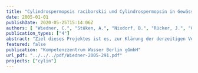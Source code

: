 ```yaml
---
title: "Cylindrospermopsis raciborskii und Cylindrospermopsin in Gewässern der Berliner Region Vorkommen, Ursachen, Auswirkungen"
date: 2005-01-01
publishDate: 2020-05-25T15:14:06Z
authors: [ "Wiedner, C.", "Stüken, A.", "Nixdorf, B.", "Rücker, J.", "Chorus, I.", "Fastner, J.", "Preußel, K." ]
publication_types: ["4"]
abstract: "Ziel dieses Projektes ist es, zur Klärung der derzeitigen Verbreitung und Variabilität des toxischen Cyanobakteriums C. raciborskii und des Toxins Cylindrospermopsin (CYN) in Gewässern der Berliner Region beizutragen und eine Grundlage zu schaffen, auf welcher deren weitere Entwicklung und das damit verbundene Risiko für Mensch und Umwelt abgeschätzt werden kann. Die Verbreitung von C. raciborskii und CYN wurde in einem Pre-Screening Programm im Sommer 2004 untersucht. Für 142 Gewässer, die sich hinsichtlich Morphometrie, Trophie und Mixistypus unterscheiden, wurde die Zusammensetzung der Cyanobakterien einmalig qualitativ und semi-quantitativ analysiert sowie der CYN Gehalt des Sestons ermittelt. C. raciborskii wurde in 27,5 % der 142 untersuchten Gewässer nachgewiesen. Ihre relative Häufigkeit wurde überwiegend als vereinzelt (21,1 %) oder häufig (6,3 %) eingeschätzt. Massenentwicklungen der Art traten zum Zeitpunkt der Untersuchung nicht auf. Als typisches Habitat für C. raciborskii wurden flache eutrophe Gewässer mit niedriger Sichttiefe, und geringen Zeu/Zmix Verhältnissen analysiert. Entgegen bisheriger Annahmen ist die Art jedoch nicht auf Flachseen beschränkt, sondern kann auch in tiefen dimiktischen Gewässern Populationen etablieren. Darüber hinaus wurden vier weitere bedeutende Arten ermittelt. Raphidiopsis curvata und R. mediterranea, die in 5 von 142 Gewässern detektiert wurden. Von beiden Arten ist bekannt, dass sie CYN produzieren können. Anabaena bergii wurde vereinzelt bis häufig in 14,1 % der Gewässer nachgewiesen. Für diese Art wurde der gleiche Habitattyp wie für C. raciborskii festgestellt. Aphanizomenon aphanizomenoides wurde vereinzelt bis häufig in 13,4 % der Gewässer nachgewiesen. Bei beiden Arten handelt es sich wie bei C. raciborskii um Neo-Cyanobakterien, die bisher nur aus tropischen bzw. subtropischen Regionen bekannt waren. Beide produzieren toxische Substanzen, die im Fall von A. aphanizomenoides noch nicht näher identifiziert werden konnten. Im Fall von A. bergii handelt es sich bei einem der Toxine um CYN. Zusammenfassend kann für die hier relevanten Arten festgestellt werden, dass sie weiter verbreitet sind als bisher bekannt war. Die Tatsache, dass C. raciborskii bisher in verhältnismäßig wenigen und A. bergii sowie A. aphanizomenoides bisher gar nicht für das Untersuchungsgebiet beschrieben wurden, wird u.a. auf taxonomische Unklarheiten zurückgeführt. Bislang wurden 96 Sestonproben aus 80 Gewässern auf CYN untersucht. In 63 % der Proben, bzw. 61 % der Seen wurde CYN in Konzentrationen zwischen 0,1 und 100 µg/g TG nachgewiesen und ist somit in Deutschland weiter verbreitet als bisher angenommen. Ein erster Vergleich der Cyanobakterienzusammensetzung mit dem CYNVorkommen zeigt, dass CYN in den untersuchten Gewässern nicht nur von C. raciborskii produziert wird, da es auch in Proben gemessen wurde, in denen die Art nicht nachgewiesen wurde. Derzeit werden die beiden oben beschriebenen Arten A. bergi und A. aphanizomenoides als weitere potentielle CYN-Produzenten in Betracht gezogen sowie eine Reihe weiterer Arten der Gattungen Anabaena und Aphanizomenon. Eine entgültige Klärung wird nach Abschluss der chemischen und molekularbiologischen Analysen der isolierten Stämme erwartet."
featured: false
publication: "Kompetenzzentrum Wasser Berlin gGmbH"
url_pdf: "../../../pdf/Wiedner-2005-291.pdf"
projects: ["cylin"]
---
```


